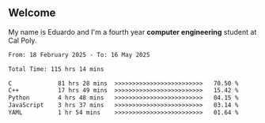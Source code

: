 ## Welcome

 My name is Eduardo and I'm a fourth year **computer engineering** student at Cal Poly.

<!--START_SECTION:waka-->

```txt
From: 18 February 2025 - To: 16 May 2025

Total Time: 115 hrs 14 mins

C             81 hrs 28 mins  >>>>>>>>>>>>>>>>>>>>>>>>>   70.50 %
C++           17 hrs 49 mins  >>>>>>>>>>>>>>>>>>>>>>>>>   15.42 %
Python        4 hrs 48 mins   >>>>>>>>>>>>>>>>>>>>>>>>>   04.15 %
JavaScript    3 hrs 37 mins   >>>>>>>>>>>>>>>>>>>>>>>>>   03.14 %
YAML          1 hr 54 mins    >>>>>>>>>>>>>>>>>>>>>>>>>   01.64 %
```

<!--END_SECTION:waka-->

<!--
**lalog12/lalog12** is a ✨ _special_ ✨ repository because its `README.md` (this file) appears on your GitHub profile.

Here are some ideas to get you started:

- 🔭 I’m currently working on ...
- 🌱 I’m currently learning ...
- 👯 I’m looking to collaborate on ...
- 🤔 I’m looking for help with ...
- 💬 Ask me about ...
- 📫 How to reach me: ...
- 😄 Pronouns: ...
- ⚡ Fun fact: ...
-->
